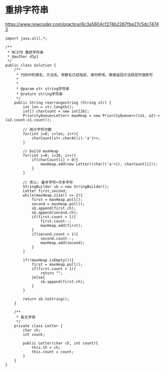 # 重排字符串
https://www.nowcoder.com/practice/6c3a5604cf274b2287fbe27c5dc74743

    import java.util.*;
    
    /**
     * NC379 重排字符串
     * @author d3y1
     */
    public class Solution {
        /**
         * 代码中的类名、方法名、参数名已经指定，请勿修改，直接返回方法规定的值即可
         *
         *
         * @param str string字符串
         * @return string字符串
         */
        public String rearrangestring (String str) {
            int len = str.length();
            int[] charCount = new int[26];
            PriorityQueue<Letter> maxHeap = new PriorityQueue<>((o1, o2)->(o2.count-o1.count));
            
            // 统计字符次数
            for(int i=0; i<len; i++){
                charCount[str.charAt(i)-'a']++;
            }
    
            // build maxHeap
            for(int i=0; i<26; i++){
                if(charCount[i] > 0){
                    maxHeap.add(new Letter((char)('a'+i), charCount[i]));
                }
            }
    
            // 贪心: 最多字符+次多字符
            StringBuilder sb = new StringBuilder();
            Letter first,second;
            while(maxHeap.size() >= 2){
                first = maxHeap.poll();
                second = maxHeap.poll();
                sb.append(first.ch);
                sb.append(second.ch);
                if(first.count > 1){
                    first.count--;
                    maxHeap.add(first);
                }
                if(second.count > 1){
                    second.count--;
                    maxHeap.add(second);
                }
            }
    
            if(!maxHeap.isEmpty()){
                first = maxHeap.poll();
                if(first.count > 1){
                    return "";
                }else{
                    sb.append(first.ch);
                }
            }
    
            return sb.toString();
        }
    
        /**
         * 英文字母
         */
        private class Letter {
            char ch;
            int count;
    
            public Letter(char ch, int count){
                this.ch = ch;
                this.count = count;
            }
        }
    }
    

